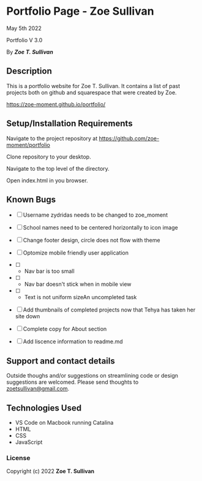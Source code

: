 # Portfolio Page - Zoe Sullivan

May 5th 2022

Portfolio V 3.0

By _**Zoe T. Sullivan**_

## Description

This is a portfolio website for Zoe T. Sullivan. It contains a list of past projects both on github and squarespace that were created by Zoe. 

<https://zoe-moment.github.io/portfolio/>

## Setup/Installation Requirements

Navigate to the project repository at https://github.com/zoe-moment/portfolio

Clone repository to your desktop.

Navigate to the top level of the directory.

Open index.html in you browser.


## Known Bugs

- [ ] Username zydridas needs to be changed to zoe_moment
- [ ] School names need to be centered horizontally to icon image
- [ ] Change footer design, circle does not flow with theme
- [ ] Optomize mobile friendly user application 
- [ ] * Nav bar is too small
- [ ] * Nav bar doesn't stick when in mobile view
- [ ] * Text is not uniform sizeAn uncompleted task
- [ ] Add thumbnails of completed projects now that Tehya has taken her site down
- [ ] Complete copy for About section
- [ ] Add liscence information to readme.md


## Support and contact details

Outside thoughs and/or suggestions on streamlining code or design suggestions are welcomed.
Please send thoughts to zoetsullivan@gmail.com.

## Technologies Used

* VS Code on Macbook running Catalina
* HTML
* CSS
* JavaScript

### License

Copyright (c) 2022 **Zoe T. Sullivan**
